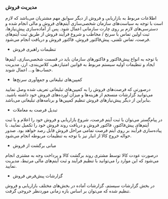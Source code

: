 

### مدیریت فروش


اطلاعات مربوط به بازاریابی و فروش از دیگر سوابق مهم مشتریان می‌باشد که لازم است با توجه به سیاست‌های سازمان شخصی‌سازی آیتم‌های فروش و مالی انجام شده و دسترسی‌های لازم بر روی چارت سازمانی اعمال شود. پس از آماده‌سازی پیش‌نیازها، ثبت اولین تماس با سرنخ / مخاطب و شروع فرآیند فروش از طریق ثبت آیتم‌های فرصت، تماس تلفنی، پیش‌فاکتور فروش، فاکتور فروش و دریافت انجام می‌شود.


- تنظیمات راهبری فروش

با توجه به انواع پیش‌فاکتور و فاکتورهای سازمان باید در قسمت شخصی‌سازی، آیتم‌ها ایجاد و تنظیمات اولیه سیستم مربوط به قوانین امتیازدهی، کلاس‌بندی، ارز، مدیریت حساب‌ها و... اعمال شوند.


- کمپین‌های تبلیغاتی و جمع‌آوری سرنخ‌ها

درصورتی که فرصت‌های فروش را به کمپین‌های تبلیغاتی تعریف شده وصل نمایید می‌توانید گزارشات منسجم از هزینه‌ها و میزان آورده‌های فروش خود داشته باشید. بنابراین از دیگر پیش‌نیازهای فروش تنظیم کمپین‌ها و برنامه‌های تبلیغاتی می‌باشد.


- تبدیل فرصت به معاملات

در پیام‌گستر می‌توان با ثبت آیتم فرصت، شروع بازاریابی و فروش خود را اعلام و با ثبت آیتم‌های پیش‌فاکتور، فاکتور فروش و دریافت روند فروش خود را تکمیل نمایید. با پیاده‌سازی فرآیند بر روی آیتم فرصت تمامی مراحل فروش قابل رصد خواهد بود. صدور حواله خروج کالا از انبار نیز با توجه به تنظیمات مربوطه انجام می‌شود.


- مبانی برگشت از فروش

درصورت عودت کالا توسط مشتری روند برگشت کالا و پرداخت وجه به مشتری انجام می‌شود که این موارد را می‌توانید با تنظیم فرآیند و ثبت آیتم‌های مالی مرتبط، مدیریت نمایید.


- گزارشات پیش‌فرض فروش

در بخش گزارشات سیستم، گزارشات آماده در بخش‌های مختلف بازاریابی و فروش تنظیم شده که می‌توان بر اساس بازه زمانی موردنظر خروجی گرفت.
